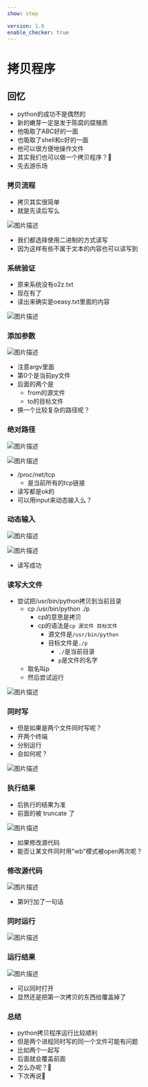 ```yaml
---
show: step

version: 1.0
enable_checker: true
---
```


# 拷贝程序
## 回忆

- python的成功不是偶然的
- 新的嫩芽一定是发于陈腐的腐殖质
- 他吸取了ABC好的一面
- 也吸取了shell和c好的一面
- 他可以很方便地操作文件
- 其实我们也可以做一个拷贝程序？🤔
- 先去游乐场

### 拷贝流程
- 拷贝其实很简单
- 就是先读后写么

![图片描述](https://doc.shiyanlou.com/courses/uid1190679-20210825-1629896158383)
- 我们都选择使用二进制的方式读写
- 因为这样有些不属于文本的内容也可以读写到

### 系统验证
- 原来系统没有o2z.txt
- 现在有了
- 读出来确实是oeasy.txt里面的内容

![图片描述](https://doc.shiyanlou.com/courses/uid1190679-20210825-1629895846371)

### 添加参数

![图片描述](https://doc.shiyanlou.com/courses/uid1190679-20210825-1629896323883)

- 注意argv里面
- 第0个是当前py文件
- 后面的两个是
	- from的源文件
	- to的目标文件
- 换一个比较复杂的路径呢？

### 绝对路径

![图片描述](https://doc.shiyanlou.com/courses/uid1190679-20210825-1629896465678)

![图片描述](https://doc.shiyanlou.com/courses/uid1190679-20210825-1629896473247)

- /proc/net/tcp
	- 是当前所有的tcp链接
- 读写都是ok的
- 可以用input来动态输入么？

### 动态输入

![图片描述](https://doc.shiyanlou.com/courses/uid1190679-20210825-1629896783213)

![图片描述](https://doc.shiyanlou.com/courses/uid1190679-20210825-1629896792145)

- 读写成功

### 读写大文件
- 尝试把/usr/bin/python拷贝到当前目录
	- cp /usr/bin/python ./p
		- cp的意思是拷贝
		- cp的语法是`cp 源文件 目标文件`
			- 源文件是`/usr/bin/python`
			- 目标文件是`./p`
				- `./`是当前目录
				- `p`是文件的名字
	- 取名叫p
	- 然后尝试运行

![图片描述](https://doc.shiyanlou.com/courses/uid1190679-20210825-1629897467005)

### 同时写

- 但是如果是两个文件同时写呢？
- 开两个终端
- 分别运行
- 会如何呢？

![图片描述](https://doc.shiyanlou.com/courses/uid1190679-20210825-1629897769088)

### 执行结果

- 后执行的结果为准
- 前面的被 truncate 了 

![图片描述](https://doc.shiyanlou.com/courses/uid1190679-20210825-1629897891034)

- 如果修改源代码
- 能否让某文件同时用"wb"模式被open两次呢？

### 修改源代码

![图片描述](https://doc.shiyanlou.com/courses/uid1190679-20210825-1629898216633)

- 第9行加了一句话

### 同时运行
![图片描述](https://doc.shiyanlou.com/courses/uid1190679-20210825-1629898241242)

### 运行结果

![图片描述](https://doc.shiyanlou.com/courses/uid1190679-20210825-1629898277141)

- 可以同时打开
- 显然还是把第一次拷贝的东西给覆盖掉了

### 总结 
- python拷贝程序运行比较顺利
- 但是两个进程同时写的同一个文件可能有问题
- 比如两个一起写
- 后面就会覆盖前面
- 怎么办呢？🤔
- 下次再说👋